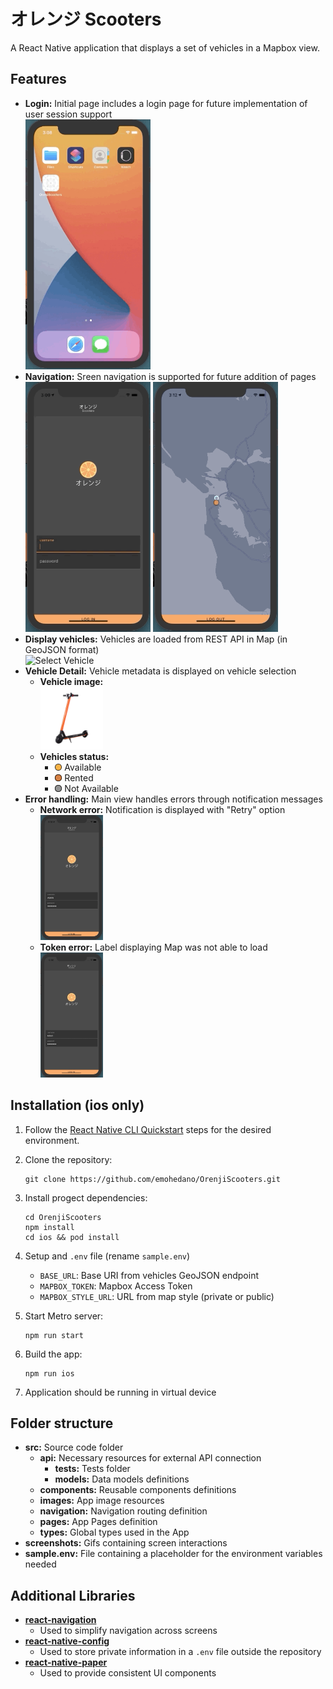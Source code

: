 # オレンジ Scooters

A React Native application that displays a set of vehicles in a Mapbox view.

## Features

- **Login:** Initial page includes a login page for future implementation of user session support
    <br/><img width="200" src="./screenshots/orenji_start.gif" alt="Start up to Login"/>
- **Navigation:** Sreen navigation is supported for future addition of pages
    <br/><img width="200" src="./screenshots/orenji_login.gif" alt="Login to Map"/>
    <img width="200" src="./screenshots/orenji_logout.gif" alt="Logout from Map"/>
- **Display vehicles:** Vehicles are loaded from REST API in Map (in GeoJSON format)
    <br/><img width="200" src="./screenshots/orenji_select.gif" alt="Select Vehicle"/>
- **Vehicle Detail:** Vehicle metadata is displayed on vehicle selection
    - **Vehicle image:** 
        <br/><img width="100" src="./src/images/orange_scooter.png" alt="Vehicle image"/>
    - **Vehicles status:**
        - ![Available](./src/images/available.png) Available
        - ![Rented](./src/images/rented.png) Rented
        - ![Not Available](./src/images/not_available.png) Not Available
- **Error handling:** Main view handles errors through notification messages
    - **Network error:** Notification is displayed with "Retry" option
    <br/><img width="100" src="./screenshots/orenji_network_error.gif" alt="Network Error"/>
    - **Token error:** Label displaying Map was not able to load 
    <br/><img width="100" src="./screenshots/orenji_token_error.gif" alt="Token Error"/>


## Installation (ios only)

1. Follow the [React Native CLI Quickstart](https://reactnative.dev/docs/environment-setup) steps for the desired environment.
2. Clone the repository: 

    ```
    git clone https://github.com/emohedano/OrenjiScooters.git
    ```
3. Install progect dependencies:

    ```
    cd OrenjiScooters
    npm install
    cd ios && pod install
    ```
4. Setup and `.env` file (rename `sample.env`)
    - `BASE_URL`: Base URI from vehicles GeoJSON endpoint
    - `MAPBOX_TOKEN`: Mapbox Access Token
    - `MAPBOX_STYLE_URL`: URL from map style (private or public)

5. Start Metro server:

    ```
    npm run start
    ```
6. Build the app:

    ```
    npm run ios
    ```
7. Application should be running in virtual device



## Folder structure

- **src:** Source code folder
    - **api:** Necessary resources for external API connection
        - **__tests__:** Tests folder
        - **models:** Data models definitions
    - **components:** Reusable components definitions
    - **images:** App image resources
    - **navigation:** Navigation routing definition
    - **pages:** App Pages definition
    - **types:** Global types used in the App
- **screenshots:** Gifs containing screen interactions
- **sample.env:** File containing a placeholder for the environment variables needed 


## Additional Libraries
- [**react-navigation**](https://reactnavigation.org/)
    - Used to simplify navigation across screens
- [**react-native-config**](https://github.com/luggit/react-native-config)
    - Used to store private information in a `.env` file outside the repository
- [**react-native-paper**](https://callstack.github.io/react-native-paper/)
    - Used to provide consistent UI components
